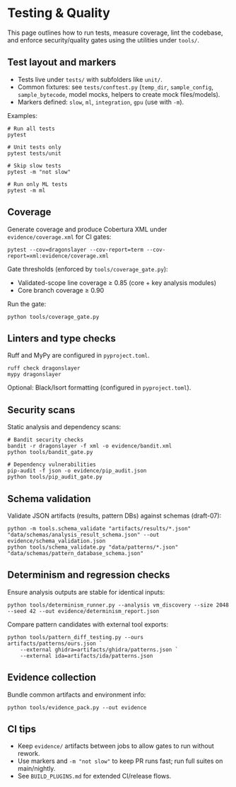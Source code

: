 # Testing & Quality

This page outlines how to run tests, measure coverage, lint the codebase, and enforce security/quality gates using the utilities under `tools/`.

## Test layout and markers

- Tests live under `tests/` with subfolders like `unit/`.
- Common fixtures: see `tests/conftest.py` (`temp_dir`, `sample_config`, `sample_bytecode`, model mocks, helpers to create mock files/models).
- Markers defined: `slow`, `ml`, `integration`, `gpu` (use with `-m`).

Examples:

```pwsh
# Run all tests
pytest

# Unit tests only
pytest tests/unit

# Skip slow tests
pytest -m "not slow"

# Run only ML tests
pytest -m ml
```

## Coverage

Generate coverage and produce Cobertura XML under `evidence/coverage.xml` for CI gates:

```pwsh
pytest --cov=dragonslayer --cov-report=term --cov-report=xml:evidence/coverage.xml
```

Gate thresholds (enforced by `tools/coverage_gate.py`):
- Validated-scope line coverage ≥ 0.85 (core + key analysis modules)
- Core branch coverage ≥ 0.90

Run the gate:

```pwsh
python tools/coverage_gate.py
```

## Linters and type checks

Ruff and MyPy are configured in `pyproject.toml`.

```pwsh
ruff check dragonslayer
mypy dragonslayer
```

Optional: Black/Isort formatting (configured in `pyproject.toml`).

## Security scans

Static analysis and dependency scans:

```pwsh
# Bandit security checks
bandit -r dragonslayer -f xml -o evidence/bandit.xml
python tools/bandit_gate.py

# Dependency vulnerabilities
pip-audit -f json -o evidence/pip_audit.json
python tools/pip_audit_gate.py
```

## Schema validation

Validate JSON artifacts (results, pattern DBs) against schemas (draft-07):

```pwsh
python -m tools.schema_validate "artifacts/results/*.json" "data/schemas/analysis_result_schema.json" --out evidence/schema_validation.json
python tools/schema_validate.py "data/patterns/*.json" "data/schemas/pattern_database_schema.json"
```

## Determinism and regression checks

Ensure analysis outputs are stable for identical inputs:

```pwsh
python tools/determinism_runner.py --analysis vm_discovery --size 2048 --seed 42 --out evidence/determinism_report.json
```

Compare pattern candidates with external tool exports:

```pwsh
python tools/pattern_diff_testing.py --ours artifacts/patterns/ours.json `
	--external ghidra=artifacts/ghidra/patterns.json `
	--external ida=artifacts/ida/patterns.json
```

## Evidence collection

Bundle common artifacts and environment info:

```pwsh
python tools/evidence_pack.py --out evidence
```

## CI tips

- Keep `evidence/` artifacts between jobs to allow gates to run without rework.
- Use markers and `-m "not slow"` to keep PR runs fast; run full suites on main/nightly.
- See `BUILD_PLUGINS.md` for extended CI/release flows.
